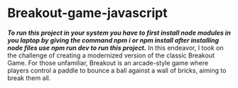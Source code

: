 # Breakout-game-javascript
***To run this project in your system you have to first install node modules in you laptop by giving the command npm i or npm install after installing node files use npm run dev to run this project.***
In this endeavor, I took on the challenge of creating a modernized version of the classic Breakout Game. For those unfamiliar, Breakout is an arcade-style game where players control a paddle to bounce a ball against a wall of bricks, aiming to break them all. 
